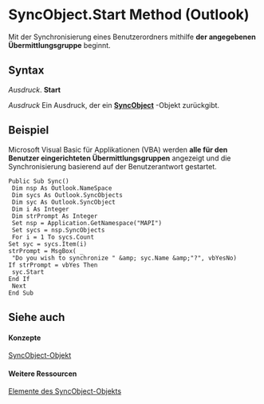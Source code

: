 
# SyncObject.Start Method (Outlook)

Mit der Synchronisierung eines Benutzerordners mithilfe  **der angegebenen Übermittlungsgruppe** beginnt.


## Syntax

 _Ausdruck_. **Start**

 _Ausdruck_ Ein Ausdruck, der ein **[SyncObject](099865b6-767f-8022-6839-875624f284f7.md)** -Objekt zurückgibt.


## Beispiel

Microsoft Visual Basic für Applikationen (VBA) werden  **alle für den Benutzer eingerichteten Übermittlungsgruppen** angezeigt und die Synchronisierung basierend auf der Benutzerantwort gestartet.


```
Public Sub Sync() 
 Dim nsp As Outlook.NameSpace 
 Dim sycs As Outlook.SyncObjects 
 Dim syc As Outlook.SyncObject 
 Dim i As Integer 
 Dim strPrompt As Integer 
 Set nsp = Application.GetNamespace("MAPI") 
 Set sycs = nsp.SyncObjects 
 For i = 1 To sycs.Count 
Set syc = sycs.Item(i) 
strPrompt = MsgBox( _ 
 "Do you wish to synchronize " &amp; syc.Name &amp;"?", vbYesNo) 
If strPrompt = vbYes Then 
 syc.Start 
End If 
 Next 
End Sub
```


## Siehe auch


#### Konzepte


[SyncObject-Objekt](099865b6-767f-8022-6839-875624f284f7.md)
#### Weitere Ressourcen


[Elemente des SyncObject-Objekts](http://msdn.microsoft.com/library/591a3400-5001-666d-9c1f-31f5490978a8%28Office.15%29.aspx)